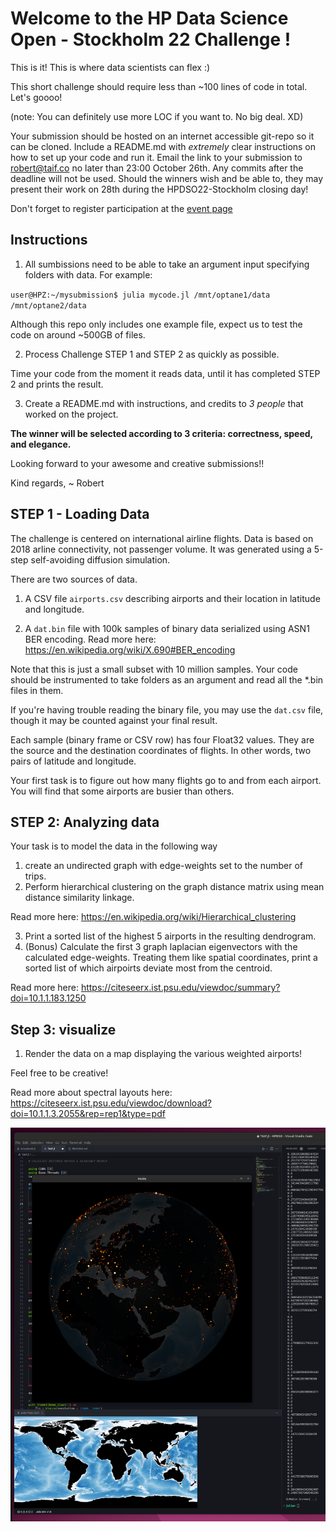 # Welcome to the HP Data Science Open - Stockholm 22 Challenge !

This is it! This is where data scientists can flex :)

This short challenge should require less than ~100 lines of code in total. Let's goooo!

(note: You can definitely use more LOC if you want to. No big deal. XD)

Your submission should be hosted on an internet accessible git-repo so it can be cloned. Include a README.md with *extremely* clear instructions on how to set up your code and run it. Email the link to your submission to robert@taif.co no later than 23:00 October 26th. Any commits after the deadline will not be used. Should the winners wish and be able to, they may present their work on 28th during the HPDSO22-Stockholm closing day!

Don't forget to register participation at the [event page](https://www.hyperightdataclub.com/hp-data-science-open-stockholm/)

## Instructions

1. All sumbissions need to be able to take an argument input specifying folders with data. For example:

`user@HPZ:~/mysubmission$ julia mycode.jl /mnt/optane1/data /mnt/optane2/data`

Although this repo only includes one example file, expect us to test the code on around ~500GB of files.

2. Process Challenge STEP 1 and STEP 2 as quickly as possible. 

Time your code from the moment it reads data, until it has completed STEP 2 and prints the result.

3. Create a README.md with instructions, and credits to _3 people_ that worked on the project.

**The winner will be selected according to 3 criteria: correctness, speed, and elegance.**

Looking forward to your awesome and creative submissions!!

Kind regards,
~ Robert

## STEP 1 - Loading Data

The challenge is centered on international airline flights.
Data is based on 2018 arline connectivity, not passenger volume.
It was generated using a 5-step self-avoiding diffusion simulation.

There are two sources of data.

1. A CSV file `airports.csv` describing airports and their location in latitude and longitude.

2. A `dat.bin` file with 100k samples of binary data serialized using ASN1 BER encoding.
Read more here: https://en.wikipedia.org/wiki/X.690#BER_encoding

Note that this is just a small subset with 10 million samples.
Your code should be instrumented to take folders as an argument and read all the *.bin files in them.

If you're having trouble reading the binary file, you may use the `dat.csv` file, though it may be counted against your final result. 

Each sample (binary frame or CSV row) has four Float32 values.
They are the source and the destination coordinates of flights.
In other words, two pairs of latitude and longitude.

Your first task is to figure out how many flights go to and from each airport.
You will find that some airports are busier than others.

## STEP 2: Analyzing data

Your task is to model the data in the following way
1. create an undirected graph with edge-weights set to the number of trips.
2. Perform hierarchical clustering on the graph distance matrix using mean distance similarity linkage.

Read more here: https://en.wikipedia.org/wiki/Hierarchical_clustering

3. Print a sorted list of the highest 5 airports in the resulting dendrogram.
4. (Bonus) Calculate the first 3 graph laplacian eigenvectors with the calculated edge-weights.
Treating them like spatial coordinates, print a sorted list of which airpoirts deviate most from the centroid.

Read more here: https://citeseerx.ist.psu.edu/viewdoc/summary?doi=10.1.1.183.1250

## Step 3: visualize

1. Render the data on a map displaying the various weighted airports!

Feel free to be creative!

Read more about spectral layouts here:
https://citeseerx.ist.psu.edu/viewdoc/download?doi=10.1.1.3.2055&rep=rep1&type=pdf

![What a visualization of the data can look like.](https://github.com/TheAIFramework/HPDSO22-Stockholm-Challenge/raw/master/viz.png)
